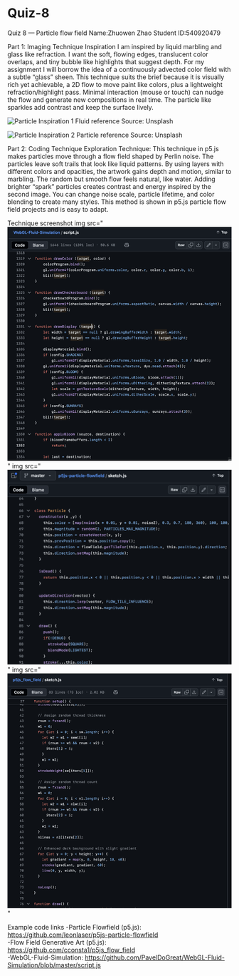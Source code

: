 # Quiz-8
Quiz 8 — Particle flow field
Name:Zhuowen Zhao
Student ID:540920479

Part 1: Imaging Technique Inspiration
I am inspired by liquid marbling and glass like refraction. I want the soft, flowing edges, translucent color overlaps, and tiny bubble like highlights that suggest depth. For my assignment I will borrow the idea of a continuously advected color field with a subtle “glass” sheen. This technique suits the brief because it is visually rich yet achievable, a 2D flow to move paint like colors, plus a lightweight refraction/highlight pass. Minimal interaction (mouse or touch) can nudge the flow and generate new compositions in real time. The particle like sparkles add contrast and keep the surface lively.

![Particle Inspiration 1](https://unsplash.com/photos/map-coehWzQT1iw) Fluid reference
Source: Unsplash 

![Particle Inspiration 2](https://unsplash.com/photos/an-abstract-painting-of-a-blue-yellow-and-red-color-scheme-UsUfpYMBgRo) Particle reference 
Source: Unsplash

Part 2: Coding Technique Exploration
Technique: This technique in p5.js makes particles move through a flow field shaped by Perlin noise. The particles leave soft trails that look like liquid patterns. By using layers with different colors and opacities, the artwork gains depth and motion, similar to marbling. The random but smooth flow feels natural, like water. Adding brighter “spark” particles creates contrast and energy inspired by the second image. You can change noise scale, particle lifetime, and color blending to create many styles. This method is shown in p5.js particle flow field projects and is easy to adapt.

Technique screenshot
img src="![alt text](<assets/WebGL-fluid simulation(screenshot).png>)"
img src="![alt text](assets/p5js-particle-flowfield.png)"
img src="![alt text](assets/p5js_flow_field.png)"


Example code links
-Particle Flowfield (p5.js): https://github.com/leonlaser/p5js-particle-flowfield  
-Flow Field Generative Art (p5.js): https://github.com/cconsta1/p5js_flow_field  
-WebGL-Fluid-Simulation: https://github.com/PavelDoGreat/WebGL-Fluid-Simulation/blob/master/script.js

